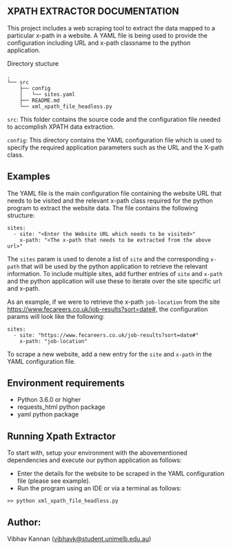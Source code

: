 ## XPATH EXTRACTOR DOCUMENTATION

This project includes a web scraping tool to extract the data mapped to a particular x-path in a website.
A YAML file is being used to provide the configuration including URL and x-path classname to the python application.

Directory stucture

```
.
└── src
    ├── config
    │   └── sites.yaml
    ├── README.md
    └── xml_xpath_file_headless.py

```

`src`: This folder contains the source code and the configuration file needed to accomplish XPATH data extraction.

`config`: This directory contains the YAML configuration file which is used to specify the required application parameters such as the URL and the X-path class.

## Examples

The YAML file is the main configuration file containing the website URL that needs to be visited and the relevant x-path class required for the python program to extract the website data. The file contains the following structure:

```
sites:
  - site: "<Enter the Website URL which needs to be visited>"
    x-path: "<The x-path that needs to be extracted from the above url>"
```

The `sites` param is used to denote a list of `site` and the corresponding `x-path` that will be used by the python application to retrieve the relevant information. To include multiple sites, add further entries of `site` and `x-path` and the python application will use these to iterate over the site specific url and x-path.

As an example, if we were to retrieve the x-path `job-location` from the site https://www.fecareers.co.uk/job-results?sort=date#, the configuration params will look like the following:

```
sites:
  - site: "https://www.fecareers.co.uk/job-results?sort=date#"
    x-path: "job-location"
```

To scrape a new website, add a new entry for the `site` and `x-path` in the YAML configuration file.

## Environment requirements

- Python 3.6.0 or higher
- requests_html python package
- yaml python package

## Running Xpath Extractor

To start with, setup your environment with the abovementioned dependencies and execute our python application as follows:

- Enter the details for the website to be scraped in the YAML configuration file (please see example).
- Run the program using an IDE or via a terminal as follows:

```
>> python xml_xpath_file_headless.py
```

## Author:

Vibhav Kannan (vibhavk@student.unimelb.edu.au)
